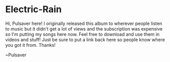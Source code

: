 # Electric-Rain
Hi, Pulsaver here! I originally released this album to wherever people listen to music but it didn't get a lot of views and the subscription was expensive so I'm putting my songs here now. Feel free to download and use them in videos and stuff! Just be sure to put a link back here so people know where you got it from. Thanks!

~Pulsaver
